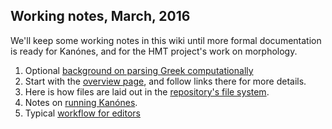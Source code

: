 ## Working notes, March, 2016

We'll keep some working notes in this wiki until more formal documentation is ready for Kanónes, and for the HMT project's work on morphology.


1. Optional [background on parsing Greek computationally](Background)
1. Start with the [overview page](Overview), and follow links there for more details.
2. Here is how files are laid out in the [repository's file system](File-system-organization).
3. Notes on [running Kanónes](Kanones).
4. Typical [workflow for editors](Work-flow)
